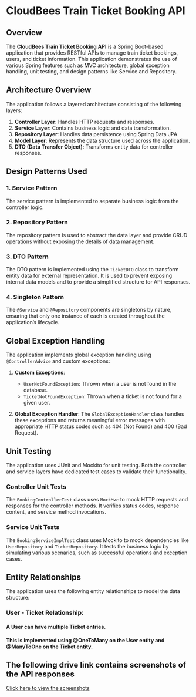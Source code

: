 # CloudBees Train Ticket Booking API

## Overview

The **CloudBees Train Ticket Booking API** is a Spring Boot-based application that provides RESTful APIs to manage train ticket bookings, users, and ticket information. This application demonstrates the use of various Spring features such as MVC architecture, global exception handling, unit testing, and design patterns like Service and Repository.

## Architecture Overview

The application follows a layered architecture consisting of the following layers:
1. **Controller Layer**: Handles HTTP requests and responses.
2. **Service Layer**: Contains business logic and data transformation.
3. **Repository Layer**: Handles data persistence using Spring Data JPA.
4. **Model Layer**: Represents the data structure used across the application.
5. **DTO (Data Transfer Object)**: Transforms entity data for controller responses.

## Design Patterns Used

### 1. Service Pattern
The service pattern is implemented to separate business logic from the controller logic.

### 2. Repository Pattern
The repository pattern is used to abstract the data layer and provide CRUD operations without exposing the details of data management.

### 3. DTO Pattern
The DTO pattern is implemented using the `TicketDTO` class to transform entity data for external representation. It is used to prevent exposing internal data models and to provide a simplified structure for API responses.

### 4. Singleton Pattern
The `@Service` and `@Repository` components are singletons by nature, ensuring that only one instance of each is created throughout the application’s lifecycle.

## Global Exception Handling

The application implements global exception handling using `@ControllerAdvice` and custom exceptions:

1. **Custom Exceptions**:
   - `UserNotFoundException`: Thrown when a user is not found in the database.
   - `TicketNotFoundException`: Thrown when a ticket is not found for a given user.

2. **Global Exception Handler**:
   The `GlobalExceptionHandler` class handles these exceptions and returns meaningful error messages with appropriate HTTP status codes such as 404 (Not Found) and 400 (Bad Request).

## Unit Testing

The application uses JUnit and Mockito for unit testing. Both the controller and service layers have dedicated test cases to validate their functionality.

### Controller Unit Tests
The `BookingControllerTest` class uses `MockMvc` to mock HTTP requests and responses for the controller methods. It verifies status codes, response content, and service method invocations.

### Service Unit Tests
The `BookingServiceImplTest` class uses Mockito to mock dependencies like `UserRepository` and `TicketRepository`. It tests the business logic by simulating various scenarios, such as successful operations and exception cases.

## Entity Relationships
The application uses the following entity relationships to model the data structure:

### User - Ticket Relationship:
#### A User can have multiple Ticket entries.
#### This is implemented using @OneToMany on the User entity and @ManyToOne on the Ticket entity.


## The following drive link contains screenshots of the API responses

[Click here to view the screenshots](https://drive.google.com/drive/folders/18Hq1NbtKnEPFq-v1kNjlbrxcXNCv5lOW?usp=sharing)
